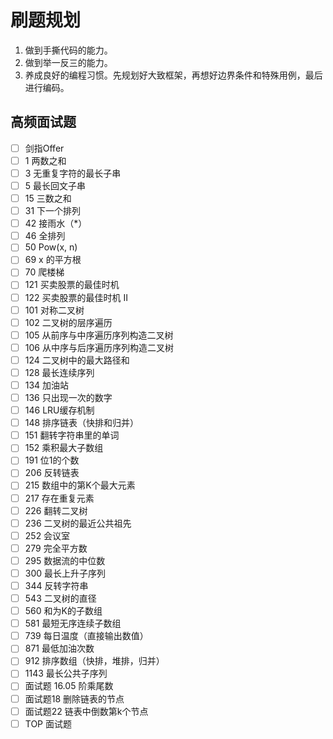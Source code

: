 # 刷题规划
1. 做到手撕代码的能力。
2. 做到举一反三的能力。
3. 养成良好的编程习惯。先规划好大致框架，再想好边界条件和特殊用例，最后进行编码。
## 高频面试题
- [ ] 剑指Offer
- [ ] 1	两数之和
- [ ] 3	无重复字符的最长子串 
- [ ] 5	最长回文子串
- [ ] 15 三数之和
- [ ] 31 下一个排列
- [ ] 42 接雨水（*）
- [ ] 46 全排列
- [ ] 50 Pow(x, n) 
- [ ] 69 x 的平方根
- [ ] 70 爬楼梯
- [ ] 121 买卖股票的最佳时机  
- [ ] 122 买卖股票的最佳时机 II
- [ ] 101 对称二叉树
- [ ] 102 二叉树的层序遍历
- [ ] 105 从前序与中序遍历序列构造二叉树
- [ ] 106 从中序与后序遍历序列构造二叉树 
- [ ] 124 二叉树中的最大路径和
- [ ] 128 最长连续序列
- [ ] 134 加油站
- [ ] 136 只出现一次的数字
- [ ] 146 LRU缓存机制
- [ ] 148 排序链表（快排和归并）
- [ ] 151 翻转字符串里的单词
- [ ] 152 乘积最大子数组
- [ ] 191 位1的个数
- [ ] 206 反转链表 
- [ ] 215 数组中的第K个最大元素
- [ ] 217 存在重复元素
- [ ] 226 翻转二叉树
- [ ] 236 二叉树的最近公共祖先
- [ ] 252 会议室
- [ ] 279 完全平方数
- [ ] 295 数据流的中位数
- [ ] 300 最长上升子序列
- [ ] 344 反转字符串
- [ ] 543 二叉树的直径
- [ ] 560 和为K的子数组
- [ ] 581 最短无序连续子数组
- [ ] 739 每日温度（直接输出数值）
- [ ] 871 最低加油次数
- [ ] 912 排序数组（快排，堆排，归并）
- [ ] 1143 最长公共子序列
- [ ] 面试题 16.05 阶乘尾数
- [ ] 面试题18 删除链表的节点
- [ ] 面试题22 链表中倒数第k个节点
- [ ] TOP 面试题